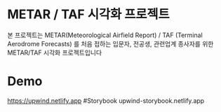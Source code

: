 # METAR / TAF 시각화 프로젝트
본 프로젝트는 METAR(Meteorological Airfield Report) / TAF (Terminal Aerodrome Forecasts) 를 처음 접하는 입문자, 전공생, 관련업계 종사자를 위한 METAR/TAF 시각화 프로젝트입니다

# Demo
https://upwind.netlify.app
#Storybook
upwind-storybook.netlify.app
